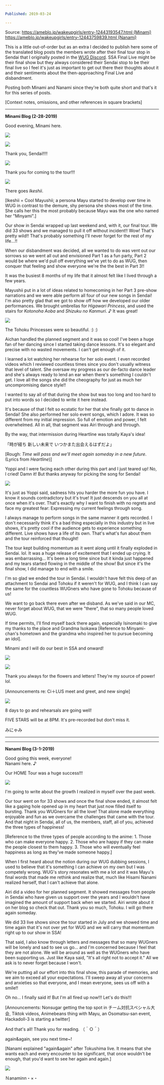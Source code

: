 ```yaml
---

Published: 2019-03-24

---
```


Source: [https://ameblo.jp/wakeupgirls/entry-12443193547.html (Minami)](https://ameblo.jp/wakeupgirls/entry-12443193547.html)  
[https://ameblo.jp/wakeupgirls/entry-12443759839.html (Nanami)](https://ameblo.jp/wakeupgirls/entry-12443759839.html)

This is a little out-of-order but as an extra I decided to publish here some of the translated blog posts the members wrote after their final tour stop in Sendai that I originally posted in the [WUG Discord](https://discord.gg/eQz3fjm). SSA Final Live might be their final show but they always considered their Sendai stop to be their final live so I feel it's just as important to get out there their thoughts about it and their sentiments about the then-approaching Final Live and disbandment.

Posting both Minami and Nanami since they're both quite short and that's it for this series of posts.

\[Context notes, omissions, and other references in square brackets\]

* * *

**Minami Blog (2-28-2019)**

Good evening, Minami here.

![](/images/o1706096014363405906.jpg)

![](/images/o1478110814363405903.jpg)

Thank you, Sendai!!!!

![](/images/o1478110814363405902.jpg)

Thank you for coming to the tour!!!

![](/images/o1478110814363405900.jpg)

There goes _Ikeshii_.

\[Ikeshii = Cool Mayushii; a persona Mayu started to develop over time in WUG in contrast to the demure, shy persona she shows most of the time. She calls her this the most probably because Mayu was the one who named her "Minyami".\]

Our show in Sendai wrapped up last weekend and, with it, our final tour. We did 33 shows and we managed to pull it off without incident!! Wow! That's pretty wild!! That's probably something I'll never forget for the rest of my life…!!

When our disbandment was decided, all we wanted to do was vent out our sorrows so we went all out and envisioned Part 1 as a fun party, Part 2 would be where we'd pull off everything we've yet to do as WUG, then conquer that feeling and show everyone we're the the best in Part 3!!

It was the busiest 8 months of my life that it almost felt like I lived through a few years.

Mayushii put in a lot of ideas related to homecoming in her Part 3 pre-show narrations and we were able perform all four of our new songs in Sendai! I'm also pretty glad that we got to show off how we developed our older performances. We brought umbrellas for _Higawari Princess_, and used the stairs for _Kotonoha Aoba_ and _Shizuku no Kanmuri_. ♪ It was great!

![](/images/o1478110814363405896.jpg)

The Tohoku Princesses were so beautiful. :) :)

Aichan handled the planned segment and it was so cool! I've been a huge fan of her dancing since I started taking dance lessons. It's so elegant and precise with no wasted movements. I can't get enough of it.

I learned a lot watching her rehearse for her solo event. I even recorded videos which I reviewed countless times since you don't usually witness that level of talent. She oversaw my progress as our de-facto dance leader and she's always ready to lend an ear when there's something I couldn't get. I love all the songs she did the cheography for just as much her uncompromising dance style!!

I wanted to say all of that during the show but was too long and too hard to put into words so I decided to write it here instead.  
  
It's because of that I felt so ecstatic for her that she finally got to dance in Sendai! She also performed her solo event songs, which I adore. It was so different from my initial impression. So full of emotion and power, I felt overwhelmed. All in all, that segment was Airi through and through.

By the way, that intermission during Heartline was totally Kaya's idea!

「時が経ち 新しい未来で いつかまた出会えるはずだよ」

\[Rough: _Time will pass and we'll meet again someday in a new future_. (Lyrics from _Heartline_)\]

Yoppi and I were facing each other during this part and I just teared up! No, I cried! Damn it! But thanks anyway for picking the song for Sendai!

![](/images/o1478110814363405893.jpg)

It's just as Yoppi said, sadness hits you harder the more fun you have. I know it sounds contradictory but it's true! It just descends on you all at once when it's over. That's exactly why I want to finish with no regrets and face my greatest fear: Expressing my current feelings through song.

I always manage to perform songs in the same manner it gets recorded. I don't necessarily think it's a bad thing especially in this industry but in live shows, it's pretty cool if the audience gets to experience something different. Live shows have a life of its own. That's what's fun about them and the tour reinforced that thought!

The tour kept building momentum as it went along until it finally exploded in Sendai. lol. It was a huge release of excitement that I ended up crying. It was embarrassing… It's been a long time since but it kinda just happened and my tears started flowing in the middle of the show! But since it's the final show, I did manage to end with a smile.

I'm so glad we ended the tour in Sendai. I wouldn't have felt this deep of an attachment to Sendai and Tohoku if it weren't for WUG, and I think I can say the same for the countless WUGners who have gone to Tohoku because of us!

We want to go back there even after we disband. As we've said in our MC, never forget about WUG, that we were "there", that so many people loved WUG.  
  
If time permits, I'll find myself back there again, especially Isinomaki to give my thanks to the place and Grandma Isokawa \[Reference to Minyami-chan's hometown and the grandma who inspired her to pursue becoming an idol\].  
  
Minami and I will do our best in SSA and onward!

![](/images/o1280128014363405913.jpg)

![](/images/o1280128014363405917.jpg)

Thank you always for the flowers and letters! They're my source of power! lol.

\[Announcements re: Ci＋LUS meet and greet, and new single\]

![](/images/o1706096014363405909.jpg)

8 days to go and rehearsals are going well!

FIVE STARS will be at 8PM. It's pre-recorded but don't miss it.

みにゃみ

* * *

* * *

**Nanami Blog (3-1-2019)**

Good going this week, everyone!  
Nanami here. ♪

Our HOME Tour was a huge success!!!

![](/images/o1478110814364721049.jpg)

I'm going to write about the growth I realized in myself over the past week.

Our tour went on for 33 shows and once the final show ended, it almost felt like a gaping hole opened up in my heart that just now filled itself to bursting. Thank you WUGners for all the love! That alone made everything enjoyable and fun as we overcame the challenges that came with the tour. And that night in Sendai, all of us, the members, staff, all of you, achieved the three types of happiness!

\[Reference to the three types of people according to the anime: 1. Those who can make everyone happy. 2. Those who are happy if they can make the people closest to them happy. 3. Those who will eventually feel happiness as long as they've made someone happy.\]

When I first heard about the notion during our WUG dubbing sessions, I used to believe that it's something I can achieve on my own but I was competely wrong. WUG's story resonates with me a lot and it was Mayu's final words that made me rethink and realize that, much like Hisami Nanami realized herself, that I can't achieve that alone.

Airi did a video for her planned segment. It showed messages from people in Sendai who have given us support over the years and I wouldn't have imagined the amount of support back when we started. Airi wrote about it on her blog so check that out. Thank you so much, Tohoku. I will go there again someday.

We did 33 live shows since the tour started in July and we showed time and time again that it's not over yet for WUG and we will carry that momentum right up to our show in SSA!

That said, I also know through letters and messages that so many WUGners will be lonely and sad to see us go… and I'm concerned because I feel that they are not alone. We will be around as well as the WUGners who have been supporting us. Just like Kaya said, "It's all right not to accept it." All we ask is to never forget because I won't.

We're putting all our effort into this final show, this parade of memories, and we aim to exceed all your expectations. I'll sweep away all your concerns and anxieties so that everyone, and I mean everyone, sees us off with a smile!!

Oh no… I finally said it! But I'm all fired up now!!! Let's do this!!!

\[Announcements: Nonsugar getting the top spot in チーム対抗スペシャル大会, Tiktok videos, Animebeans thing with Mayu, an Osomatsu-san event, Hackadoll-3 is starting a twitter\]

And that's all! Thank you for reading. （＾Ｏ＾）

again&again, see you next time~!

\[Nanami explained "again&again" after Tokushima live. It means that she wants each and every encounter to be significant, that once wouldn't be enough, that you'd want to see her again and again.\]

![](/images/o1478110814364721047.jpg)

Ｎanaminn・×・
